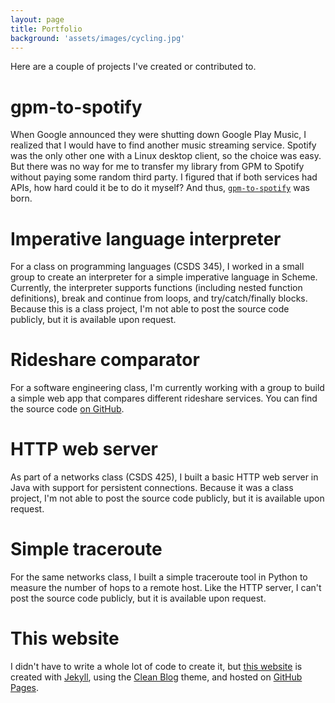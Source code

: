 ```yaml
---
layout: page
title: Portfolio
background: 'assets/images/cycling.jpg'
---
```


Here are a couple of projects I've created or contributed to.

# gpm-to-spotify
When Google announced they were shutting down Google Play Music, I realized that I would have to find another music streaming service.
Spotify was the only other one with a Linux desktop client, so the choice was easy.
But there was no way for me to transfer my library from GPM to Spotify without paying some random third party.
I figured that if both services had APIs, how hard could it be to do it myself?
And thus, [`gpm-to-spotify`](https://github.com/aidengindin/gpm-to-spotfy) was born.

# Imperative language interpreter

For a class on programming languages (CSDS 345), I worked in a small group to create an interpreter for a simple imperative language in Scheme.
Currently, the interpreter supports functions (including nested function definitions), break and continue from loops, and try/catch/finally blocks.
Because this is a class project, I'm not able to post the source code publicly, but it is available upon request.

# Rideshare comparator

For a software engineering class, I'm currently working with a group to build a simple web app that compares different rideshare services.
You can find the source code [on GitHub](https://github.com/aidengindin/rideshare-comparator).

# HTTP web server

As part of a networks class (CSDS 425), I built a basic HTTP web server in Java with support for persistent connections.
Because it was a class project, I'm not able to post the source code publicly, but it is available upon request.

# Simple traceroute

For the same networks class, I built a simple traceroute tool in Python to measure the number of hops to a remote host.
Like the HTTP server, I can't post the source code publicly, but it is available upon request.

# This website

I didn't have to write a whole lot of code to create it, but [this website](https://github.com/aidengindin/aidengindin.github.io) is created with [Jekyll](https://jekyllrb.com/), using the [Clean Blog](https://github.com/StartBootstrap/startbootstrap-clean-blog-jekyll) theme, and hosted on [GitHub Pages](https://pages.github.com/).
